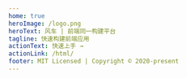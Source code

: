```yaml
---
home: true
heroImage: /logo.png
heroText: 风车 | 前端同一构建平台
tagline: 快速构建前端应用
actionText: 快速上手 →
actionLink: /html/
footer: MIT Licensed | Copyright © 2020-present
---
```

